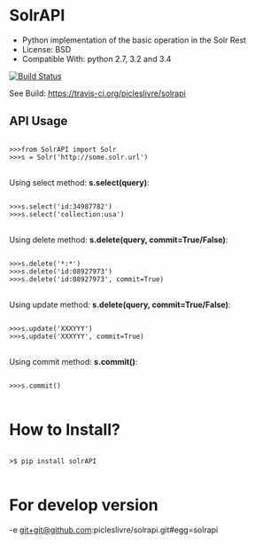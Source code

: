 SolrAPI
========

* Python implementation of the basic operation in the Solr Rest
* License: BSD
* Compatible With: python 2.7, 3.2 and 3.4

[![Build Status](https://travis-ci.org/picleslivre/solrapi.svg)](https://travis-ci.org/picleslivre/solrapi)

See Build: https://travis-ci.org/picleslivre/solrapi

API Usage
---------

<pre>
<code>
>>>from SolrAPI import Solr
>>>s = Solr('http://some.solr.url')
</code>
</pre>

Using select method: <b>s.select(query)</b>:
<pre>
<code>
>>>s.select('id:34987782')
>>>s.select('collection:usa')
</code>
</pre>

Using delete method: <b>s.delete(query, commit=True/False)</b>:
<pre>
<code>
>>>s.delete('*:*')
>>>s.delete('id:08927973')
>>>s.delete('id:08927973', commit=True)
</code>
</pre>

Using update method: <b>s.delete(query, commit=True/False)</b>:
<pre>
<code>
>>>s.update('<doc><add><field name="id">XXX</field><field name="field_name">YYY</field></add></doc>')
>>>s.update('<doc><add><field name="id">XXX</field><field name="field_name">YYY</field></add></doc>', commit=True)
</code>
</pre>

Using commit method: <b>s.commit()</b>:
<pre>
<code>
>>>s.commit()
</code>
</pre>

How to Install?
=================
<pre>
<code>
>$ pip install solrAPI
</code>
</pre>

For develop version
====================

-e git+git@github.com:picleslivre/solrapi.git#egg=solrapi
